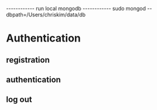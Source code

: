 
------------ run local mongodb ------------
sudo mongod --dbpath=/Users/chriskim/data/db


# Authentication

## registration


## authentication


## log out

